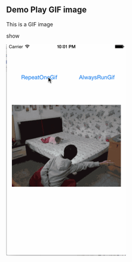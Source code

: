 

## Demo Play GIF image  ##

This is a GIF image

show 


![Alt text](https://raw.githubusercontent.com/CyonLeu/FWGIFImageView/master/GIFRepeatOneTime.gif "GIF animation")